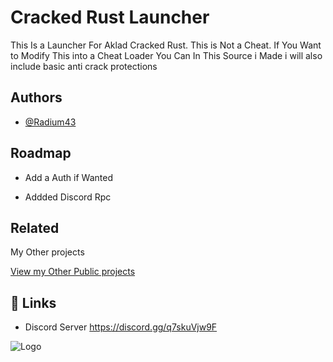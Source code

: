 
# Cracked Rust Launcher

This Is a Launcher For Aklad Cracked Rust. This is Not a Cheat.
If You Want to Modify This into a Cheat Loader You Can 
In This Source i Made i will also include basic anti crack protections


## Authors

- [@Radium43](https://github.com/Radium43)


## Roadmap

- Add a Auth if Wanted

- Addded Discord Rpc


## Related
My Other projects

[View my Other Public projects](https://github.com/Radium43?tab=repositories)




## 🔗 Links
- Discord Server https://discord.gg/q7skuVjw9F

![Logo](https://media.discordapp.net/attachments/938950846702567505/1100954807478534224/Eclipse-1.png)

